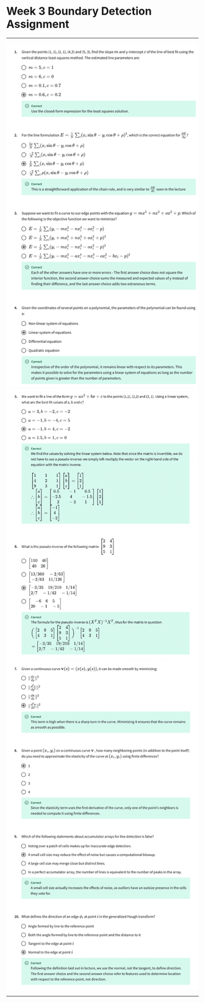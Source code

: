 # Week 3 Boundary Detection Assignment

---

![img](images/3g.png)
![img](images/3h.png)
![img](images/3i.png)

---
